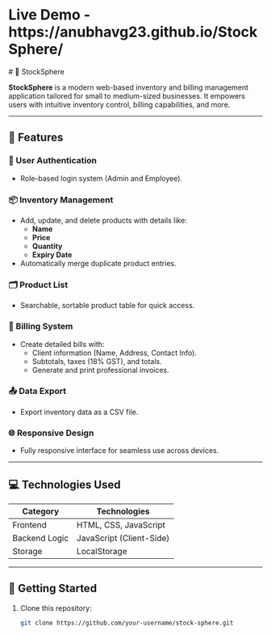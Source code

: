 <h1>Live Demo - https://anubhavg23.github.io/StockSphere/</h1>
# 🛒 StockSphere  

**StockSphere** is a modern web-based inventory and billing management application tailored for small to medium-sized businesses. It empowers users with intuitive inventory control, billing capabilities, and more.

---

## 🚀 Features  

### 🔐 User Authentication  
- Role-based login system (Admin and Employee).  

### 📦 Inventory Management  
- Add, update, and delete products with details like:
  - **Name**  
  - **Price**  
  - **Quantity**  
  - **Expiry Date**  
- Automatically merge duplicate product entries.  

### 🗂️ Product List  
- Searchable, sortable product table for quick access.  

### 🧾 Billing System  
- Create detailed bills with:
  - Client information (Name, Address, Contact Info).  
  - Subtotals, taxes (18% GST), and totals.  
  - Generate and print professional invoices.  

### 📤 Data Export  
- Export inventory data as a CSV file.  

### 🌐 Responsive Design  
- Fully responsive interface for seamless use across devices.  

---

## 💻 Technologies Used  

| **Category**      | **Technologies**       |
|--------------------|------------------------|
| Frontend          | HTML, CSS, JavaScript |
| Backend Logic     | JavaScript (Client-Side) |
| Storage           | LocalStorage          |

---

## 🏁 Getting Started  

1. Clone this repository:  
   ```bash
   git clone https://github.com/your-username/stock-sphere.git
</body>
</html>
